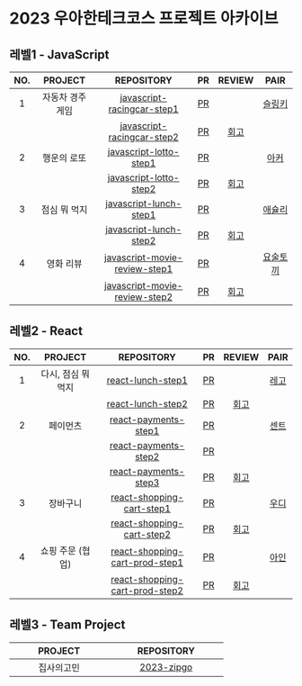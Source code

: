 # 2023 우아한테크코스 프로젝트 아카이브

## 레벨1 - JavaScript
| NO. | PROJECT | REPOSITORY | PR | REVIEW | PAIR |
| :-: | :---: | :-----: | :--: | :--: | :---: |
| 1 | 자동차 경주 게임 | [javascript-racingcar-step1](https://github.com/HyeryongChoi/javascript-racingcar/tree/step1) | [PR](https://github.com/woowacourse/javascript-racingcar/pull/182) |  | [슬링키](https://github.com/dladncks1217) |
|  | | [javascript-racingcar-step2](https://github.com/HyeryongChoi/javascript-racingcar/tree/step2) | [PR](https://github.com/woowacourse/javascript-racingcar/pull/209) | [회고](https://velog.io/@chex/%EC%9A%B0%EC%95%84%ED%95%9C%ED%85%8C%ED%81%AC%EC%BD%94%EC%8A%A4-FE-5%EA%B8%B0-%EB%A0%88%EB%B2%A81-%EC%9E%90%EB%8F%99%EC%B0%A8-%EA%B2%BD%EC%A3%BC-%EA%B2%8C%EC%9E%84-%EB%AF%B8%EC%85%98-%ED%9A%8C%EA%B3%A0) |  |
| 2 | 행운의 로또  | [javascript-lotto-step1](https://github.com/HyeryongChoi/javascript-lotto-1/tree/step1) | [PR](https://github.com/woowacourse/javascript-lotto/pull/189) |  | [아커](https://github.com/jeonjeunghoon) |
|  |   | [javascript-lotto-step2](https://github.com/HyeryongChoi/javascript-lotto-1/tree/step2) | [PR](https://github.com/woowacourse/javascript-lotto/pull/239) | [회고](https://velog.io/@chex/%EC%9A%B0%EC%95%84%ED%95%9C%ED%85%8C%ED%81%AC%EC%BD%94%EC%8A%A4-FE-5%EA%B8%B0-%EB%A0%88%EB%B2%A81-%EB%A1%9C%EB%98%90-%EA%B2%8C%EC%9E%84-%EB%AF%B8%EC%85%98-%ED%9A%8C%EA%B3%A0) |  |
| 3 | 점심 뭐 먹지 | [javascript-lunch-step1](https://github.com/HyeryongChoi/javascript-lunch/tree/step1) | [PR](https://github.com/woowacourse/javascript-lunch/pull/16) |  | [애슐리](https://github.com/ashleysyheo) |
|  |  | [javascript-lunch-step2](https://github.com/HyeryongChoi/javascript-lunch/tree/step2) | [PR](https://github.com/woowacourse/javascript-lunch/pull/69) | [회고](https://velog.io/@chex/%EC%9A%B0%EC%95%84%ED%95%9C%ED%85%8C%ED%81%AC%EC%BD%94%EC%8A%A4-FE-5%EA%B8%B0-%EB%A0%88%EB%B2%A81-%EC%A0%90%EC%8B%AC-%EB%AD%90-%EB%A8%B9%EC%A7%80-%EB%AF%B8%EC%85%98-%ED%9A%8C%EA%B3%A0) |  |
| 4 | 영화 리뷰  | [javascript-movie-review-step1](https://github.com/HyeryongChoi/javascript-movie-review/tree/step1) | [PR](https://github.com/woowacourse/javascript-movie-review/pull/40) |  | [요술토끼](https://github.com/wzrabbit) |
|  |   | [javascript-movie-review-step2](https://github.com/HyeryongChoi/javascript-movie-review/tree/step2) | [PR](https://github.com/woowacourse/javascript-movie-review/pull/77) | [회고](https://velog.io/@chex/%EC%9A%B0%EC%95%84%ED%95%9C%ED%85%8C%ED%81%AC%EC%BD%94%EC%8A%A4-FE-5%EA%B8%B0-%EB%A0%88%EB%B2%A81-%EC%98%81%ED%99%94-%EB%A6%AC%EB%B7%B0-%EB%AF%B8%EC%85%98-%ED%9A%8C%EA%B3%A0) |  |

## 레벨2 - React
| NO. | PROJECT | REPOSITORY | PR | REVIEW | PAIR |
| :-: | :---: | :-----: | :--: | :--: | :---: |
| 1 | 다시, 점심 뭐 먹지 | [react-lunch-step1](https://github.com/HyeryongChoi/react-lunch/tree/step1) | [PR](https://github.com/woowacourse/react-lunch/pull/25#event-9010664544) |  | [레고](https://github.com/regularPark) |
|  |  | [react-lunch-step2](https://github.com/HyeryongChoi/react-lunch/tree/step2) | [PR](https://github.com/woowacourse/react-lunch/pull/71#event-9039072321) | [회고](https://velog.io/@chex/%EC%9A%B0%EC%95%84%ED%95%9C%ED%85%8C%ED%81%AC%EC%BD%94%EC%8A%A4-FE-5%EA%B8%B0-%EB%A0%88%EB%B2%A82-%EB%8B%A4%EC%8B%9C-%EC%A0%90%EC%8B%AC-%EB%AD%90-%EB%A8%B9%EC%A7%80-%EB%AF%B8%EC%85%98-%ED%9A%8C%EA%B3%A0) |  |
| 2 | 페이먼츠 | [react-payments-step1](https://github.com/HyeryongChoi/react-payments/tree/step1) | [PR](https://github.com/woowacourse/react-payments/pull/201) |  | [센트](https://github.com/kyw0716) |
|  | | [react-payments-step2](https://github.com/HyeryongChoi/react-payments/tree/step2) | [PR](https://github.com/woowacourse/react-payments/pull/261) |  |  |
|  |  | [react-payments-step3](https://github.com/HyeryongChoi/react-payments/tree/step3) | [PR](https://github.com/woowacourse/react-payments/pull/292) | [회고](https://velog.io/@chex/%EC%9A%B0%EC%95%84%ED%95%9C%ED%85%8C%ED%81%AC%EC%BD%94%EC%8A%A4-FE-5%EA%B8%B0-%EB%A0%88%EB%B2%A82-%ED%8E%98%EC%9D%B4%EB%A8%BC%EC%B8%A0-%EB%AF%B8%EC%85%98-%ED%9A%8C%EA%B3%A0) |  |
| 3 | 장바구니 | [react-shopping-cart-step1](https://github.com/HyeryongChoi/react-shopping-cart/tree/step1) | [PR](https://github.com/woowacourse/react-shopping-cart/pull/162) |  | [우디](https://github.com/evencoding) |
|  |  | [react-shopping-cart-step2](https://github.com/HyeryongChoi/react-shopping-cart/tree/step2) | [PR](https://github.com/woowacourse/react-shopping-cart/pull/206) | [회고](https://velog.io/@chex/%EC%9A%B0%EC%95%84%ED%95%9C%ED%85%8C%ED%81%AC%EC%BD%94%EC%8A%A4-FE-5%EA%B8%B0-%EB%A0%88%EB%B2%A82-%EC%9E%A5%EB%B0%94%EA%B5%AC%EB%8B%88-%EB%AF%B8%EC%85%98-%ED%9A%8C%EA%B3%A0) |  |
| 4 | 쇼핑 주문 (협업) | [react-shopping-cart-prod-step1](https://github.com/HyeryongChoi/react-shopping-cart-prod/tree/step1) | [PR](https://github.com/woowacourse/react-shopping-cart-prod/pull/108) |  | [아인](https://github.com/geuntaek1013) |
|  |  | [react-shopping-cart-prod-step2](https://github.com/HyeryongChoi/react-shopping-cart-prod/tree/step2) | [PR](https://github.com/woowacourse/react-shopping-cart-prod/pull/143) | [회고](https://velog.io/@chex/%EC%9A%B0%EC%95%84%ED%95%9C%ED%85%8C%ED%81%AC%EC%BD%94%EC%8A%A4-FE-5%EA%B8%B0-%EB%A0%88%EB%B2%A82-%EC%87%BC%ED%95%91%EC%A3%BC%EB%AC%B8%ED%98%91%EC%97%85-%EB%AF%B8%EC%85%98-%ED%9A%8C%EA%B3%A0) |  |

## 레벨3 - Team Project
|&nbsp;&nbsp;&nbsp;&nbsp;&nbsp;&nbsp;&nbsp;&nbsp;&nbsp;&nbsp;PROJECT&nbsp;&nbsp;&nbsp;&nbsp;&nbsp;&nbsp;&nbsp;&nbsp;&nbsp;&nbsp;|&nbsp;&nbsp;&nbsp;&nbsp;&nbsp;&nbsp;&nbsp;&nbsp;&nbsp;&nbsp;REPOSITORY&nbsp;&nbsp;&nbsp;&nbsp;&nbsp;&nbsp;&nbsp;&nbsp;&nbsp;&nbsp;|
| :--------------------------------: | :--------------------------------: |
| 집사의고민 | [2023-zipgo](https://github.com/woowacourse-teams/2023-zipgo) |
